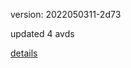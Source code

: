 version: 2022050311-2d73

updated 4 avds

[details](https://github.com/0x74f917491bfa7ebfa379/ali_avd_db/blob/master/change_log/2022/05/03/11/2d73.txt)